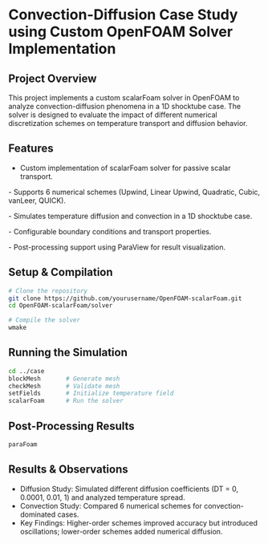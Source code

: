 # Convection-Diffusion Case Study using Custom OpenFOAM Solver Implementation

## Project Overview

This project implements a custom scalarFoam solver in OpenFOAM to analyze convection-diffusion phenomena in a 1D shocktube case. The solver is designed to evaluate 
the impact of different numerical discretization schemes on temperature transport and diffusion behavior.

## Features

- Custom implementation of scalarFoam solver for passive scalar transport.

-️ Supports 6 numerical schemes (Upwind, Linear Upwind, Quadratic, Cubic, vanLeer, QUICK).

-️ Simulates temperature diffusion and convection in a 1D shocktube case.

-️ Configurable boundary conditions and transport properties.

-️ Post-processing support using ParaView for result visualization.

## Setup & Compilation

```bash
# Clone the repository
git clone https://github.com/yourusername/OpenFOAM-scalarFoam.git
cd OpenFOAM-scalarFoam/solver

# Compile the solver
wmake
```

## Running the Simulation

```bash
cd ../case
blockMesh       # Generate mesh
checkMesh       # Validate mesh
setFields       # Initialize temperature field
scalarFoam      # Run the solver
```

## Post-Processing Results

```bash
paraFoam
```

## Results & Observations

- Diffusion Study: Simulated different diffusion coefficients (DT = 0, 0.0001, 0.01, 1) and analyzed temperature spread.
- Convection Study: Compared 6 numerical schemes for convection-dominated cases.
- Key Findings: Higher-order schemes improved accuracy but introduced oscillations; lower-order schemes added numerical diffusion.